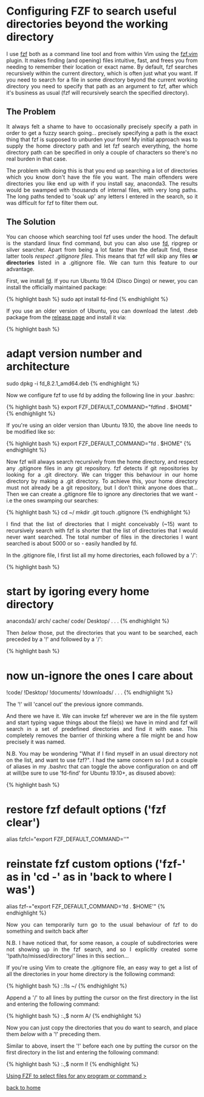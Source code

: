 # Configuring FZF to search useful directories beyond the working directory
<div style="text-align: justify">
<p>I use <a href="https://github.com/junegunn/fzf">fzf</a> both as a command
line tool and from within Vim using the <a
href="https://github.com/junegunn/fzf.vim">fzf.vim</a> plugin. It makes finding
(and opening) files intuitive, fast, and frees you from needing to remember
their location or exact name. By default, fzf searches recursively within the
current directory, which is often just what you want. If you need to search for
a file in some directory beyond the current working directory you need to
specify that path as an argument to fzf, after which it's business as usual
(fzf will recursively search the specified directory).</p> 
</div>

## The Problem
<div style="text-align: justify">
<p>It always felt a shame to have to occasionally precisely specify a path in
order to get a fuzzy search going... precisely specifying a path is the exact
thing that fzf is supposed to unburden your from! My initial approach was to
supply the home directory path and let fzf search everything, the home
directory path can be specified in only a couple of characters so there's no
real burden in that case.</p>

<p>The problem with doing this is that you end up searching a lot of
directories which you know don't have the file you want. The main offenders
were directories you like end up with if you install say, anaconda3. The
results would be swamped with thousands of internal files, with very long
paths. The long paths tended to 'soak up' any letters I entered in the search,
so it was difficult for fzf to filter them out.</p>
</div>

## The Solution
<div style="text-align: justify">
<p>You can choose which searching tool fzf uses under the hood. The default is
the standard linux find command, but you can also use <a
href="https://github.com/sharkdp/fd#benchmark">fd</a>, ripgrep or silver
searcher. Apart from being a lot faster than the default find, these latter
tools <i>respect .gitignore files</i>. This means that fzf will skip any files
<b>or directories</b> listed in a .gitignore file. We can turn this feature to
our advantage.</p>

<p>First, we install <a href="https://github.com/sharkdp/fd#benchmark">fd</a>.
If you run Ubuntu 19.04 (Disco Dingo) or newer, you can install the officially
maintained package:</p>
</div>

{% highlight bash %}
sudo apt install fd-find
{% endhighlight %}

<div style="text-align: justify">
<p>If you use an older version of Ubuntu, you can download the latest .deb
package from the <a href="https://github.com/sharkdp/fd/releases">release
page</a> and install it via:</p>
</div>

{% highlight bash %}
# adapt version number and architecture
sudo dpkg -i fd_8.2.1_amd64.deb
{% endhighlight %}

<div style="text-align: justify">
<p>Now we configure fzf to use fd by adding the following line in your
.bashrc:</p>
</div>

{% highlight bash %}
export FZF_DEFAULT_COMMAND="fdfind . $HOME"
{% endhighlight %}

<div style="text-align: justify">
<p>If you're using an older version than Ubuntu 19.10, the above line needs to
be modified like so:</p>
</div>

{% highlight bash %}
export FZF_DEFAULT_COMMAND="fd . $HOME"
{% endhighlight %}

<div style="text-align: justify">
<p>Now fzf will always search recursively from the home directory, and respect
any .gitignore files in any git repository. fzf detects if git repositories by
looking for a .git directory. We can trigger this behaviour in our home
directory by making a .git directory. To achieve this, your home directory must
not already be a git repository, but I don't think anyone does that... Then we
can create a .gitignore file to ignore any directories that we want - i.e the
ones swamping our searches:</p>
</div>

{% highlight bash %}
cd ~/
mkdir .git
touch .gitignore
{% endhighlight %}

<div style="text-align: justify">
<p>I find that the list of directories that I might conceivably (~15) want to
recursively search with fzf is shorter that the list of directories that I
would never want searched. The total number of files in the directories I want
searched is about 5000 or so - easily handled by fd.</p>

<p>In the .gitignore file, I first list all my home directories, each
followed by a '/':</p>
</div>

{% highlight bash %}
# start by igoring every home directory
anaconda3/
arch/
cache/
code/
Desktop/
  .
  .
  .
{% endhighlight %}

<div style="text-align: justify">
<p>Then <i>below</i> those, put the directories that you want to be searched, each
preceded by a '!' and followed by a '/':</p>
</div>

{% highlight bash %}
# now un-ignore the ones I care about
!code/
!Desktop/
!documents/
!downloads/
  .
  .
  .
{% endhighlight %}

<div style="text-align: justify">
<p>The '!' will 'cancel out' the previous ignore commands.</p>

<p>And there we have it. We can invoke fzf wherever we are in the file system
and start typing vague things about the file(s) we have in mind and fzf will
search in a set of predefined directories and find it with ease. This
completely removes the barrier of thinking where a file might be and how
precisely it was named.</p>

<p>N.B. You may be wondering "What if I find myself in an usual directory not
on the list, and want to use fzf?". I had the same concern so I put a couple of
aliases in my .bashrc that can toggle the above configuration on and off at
will(be sure to use 'fd-find' for Ubuntu 19.10+, as disused above):</p>
</div>

{% highlight bash %}
# restore fzf default options ('fzf clear')
alias fzfcl="export FZF_DEFAULT_COMMAND=''"

# reinstate fzf custom options ('fzf-' as in 'cd -' as in 'back to where I was')
alias fzf-="export FZF_DEFAULT_COMMAND='fd . $HOME'"
{% endhighlight %}

<div style="text-align: justify">
<p>Now you can temporarily turn go to the usual behaviour of fzf to do
something and switch back after</p>

<p>N.B. I have noticed that, for some reason, a couple of subdirectories were
not showing up in the fzf search, and so I explicitly created some
'!path/to/missed/directory/' lines in this section...</p>

<p>If you're using Vim to create the .gitignore file, an easy way to get a list
of all the directories in your home directory is the following command:</p>
</div>

{% highlight bash %}
:.!ls ~/
{% endhighlight %}

<div style="text-align: justify">
<p>Append a '/' to all lines by putting the cursor on the first directory in
the list and entering the following command:</p>
</div>

{% highlight bash %}
:.,$ norm A/
{% endhighlight %}

<div style="text-align: justify">
<p>Now you can just copy the directories that you do want to search, and place
them <i>below</i> with a '!' preceding them.</p>

<p>Similar to above, insert the '!' before each one by putting the cursor on
the first directory in the list and entering the following command:</p>
</div>

{% highlight bash %}
:.,$ norm I!
{% endhighlight %}

[Using FZF to select files for any program or command >](../fzf_launcher/fzf_launcher.md)

[back to home](../README.md)
